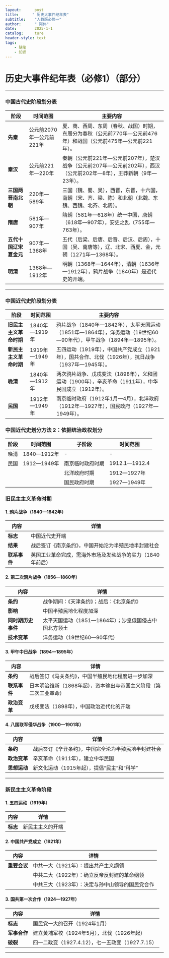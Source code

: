 ```yaml
---
layout:      post
title:      " 历史大事件纪年表"
subtitle:    "人教版必修一"
author:      " 阿伟"
date:        2025-1-1
catalog:     ture
header-style: text
tags: 
    - 随笔
    - 知识
---
```


# 历史大事件纪年表（必修1）（部分）

------

### 中国古代史阶段划分表

| **阶段**               | **时间范围**             | **主要内容**                                                 |
| ---------------------- | ------------------------ | ------------------------------------------------------------ |
| **先秦**               | 公元前2070年—公元前221年 | 夏、商、西周、东周（春秋、战国）时期，东周分为春秋（公元前770年—公元前476年）和战国（公元前475年—公元前221年）。 |
| **秦汉**               | 公元前221年—220年        | 秦朝（公元前221年—公元前207年），楚汉战争（公元前207年—公元前202年），西汉（公元前202年—8年），王莽新朝（9年—23年）。 |
| **三国两晋南北朝**     | 220年—589年              | 三国（魏、蜀、吴），西晋，东晋，十六国，南朝（宋、齐、梁、陈）和北朝（北魏、东魏、西魏、北齐、北周）。 |
| **隋唐**               | 581年—907年              | 隋朝（581年—618年）统一中国，唐朝（618年—907年），安史之乱（755年—763年）。 |
| **五代十国辽宋夏金元** | 907年—1368年             | 五代（后梁、后唐、后晋、后汉、后周），十国（吴、南唐等），辽、北宋、西夏、金，元朝（1271年—1368年）。 |
| **明清**               | 1368年—1912年            | 明朝（1368年—1644年），清朝（1636年—1912年），鸦片战争（1840年）是近代史的开端。 |

------

### 中国近代史阶段划分表

| **阶段**               | **时间范围**  | **主要内容**                                                 |
| ---------------------- | ------------- | ------------------------------------------------------------ |
| **旧民主主义革命时期** | 1840年—1919年 | 鸦片战争（1840年—1842年），太平天国运动（1851年—1864年），洋务运动（19世纪60—90年代），甲午战争（1894年—1895年）。 |
| **新民主主义革命时期** | 1919年—1949年 | 五四运动（1919年），中国共产党成立（1921年），国共合作、北伐（1926年），抗日战争（1937年—1945年）。 |
| **晚清**               | 1840年—1912年 | 两次鸦片战争、戊戌变法（1898年），义和团运动（1900年），辛亥革命（1911年），中华民国成立（1912年）。 |
| **民国**               | 1912年—1949年 | 南京临时政府（1912年1月—4月），北洋政府（1912年—1927年），国民政府（1927年—1949年）。 |

### 中国近代史划分方法 2：依据统治政权划分

| 阶段 | 时间范围    | 子阶段           | 时间范围      |
| ---- | ----------- | ---------------- | ------------- |
| 晚清 | 1840—1912年 | -                | -             |
| 民国 | 1912—1949年 | 南京临时政府时期 | 1912.1—1912.4 |
|      |             | 北洋政府时期     | 1912—1927年   |
|      |             | 国民政府时期     | 1927—1949年   |

### 旧民主主义革命时期

#### 1. 鸦片战争（1840—1842年）

| 内容         | 详情                                                       |
| ------------ | ---------------------------------------------------------- |
| **标志**     | 中国近代史开端                                             |
| **结果**     | 战后签订《南京条约》，中国开始沦为半殖民地半封建社会       |
| **联系事件** | 英国工业革命完成，需海外市场及发动战争的实力（1840年前后） |

#### 2. 第二次鸦片战争（1856—1860年）

| 内容               | 详情                                                  |
| ------------------ | ----------------------------------------------------- |
| **条约**           | 战争期间：《天津条约》；战后：《北京条约》            |
| **影响**           | 中国半殖民地化程度加深                                |
| **同时期历史事件** | 太平天国运动（1851—1864年）；沙皇俄国侵占中国北方领土 |
| **技术变革**       | 洋务运动（19世纪60—90年代）                           |

#### 3. 甲午中日战争（1894—1895年）

| 内容         | 详情                                                         |
| ------------ | ------------------------------------------------------------ |
| **条约**     | 战后签订《马关条约》，中国半殖民地化程度进一步加深           |
| **联系事件** | 日本明治维新（1868年起），资本输出与帝国主义阶段（第二次工业革命） |
| **政治变革** | 戊戌变法（1898年），中国政治近代化的开端                     |

#### 4. 八国联军侵华战争（1900—1901年）

| 内容         | 详情                                                 |
| ------------ | ---------------------------------------------------- |
| **条约**     | 战后签订《辛丑条约》，中国完全沦为半殖民地半封建社会 |
| **政治变革** | 辛亥革命（1911年），建立中华民国                     |
| **思想运动** | 新文化运动（1915年起），提倡“民主”和“科学”           |

------

### 新民主主义革命阶段

#### 1. 五四运动（1919年）

| 内容     | 详情             |
| -------- | ---------------- |
| **标志** | 新民主主义的开端 |

#### 2. 中国共产党成立（1921年）

| 内容         | 详情                                             |
| ------------ | ------------------------------------------------ |
| **重要会议** | 中共一大（1921年）：提出共产主义纲领             |
|              | 中共二大（1922年）：确立反帝反封建的革命纲领     |
|              | 中共三大（1923年）：决定与孙中山领导的国民党合作 |

#### 3. 国共第一次合作（1924—1927年）

| 内容         | 详情                                             |
| ------------ | ------------------------------------------------ |
| **标志**     | 国民党一大的召开（1924年1月）                    |
| **军事合作** | 建立黄埔军校（1924年5月），北伐（1926年起）      |
| **破裂**     | 四一二政变（1927.4.12），七一五政变（1927.7.15） |

------

